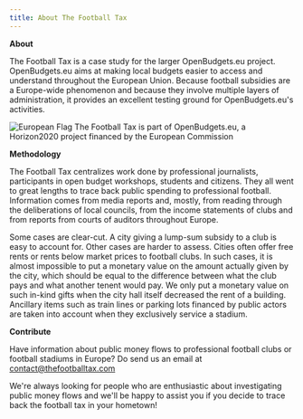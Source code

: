 ```yaml
---
title: About The Football Tax
---
```


**About**

The Football Tax is a case study for the larger OpenBudgets.eu project. OpenBudgets.eu aims at making local budgets easier to access and understand throughout the European Union. Because football subsidies are a Europe-wide phenomenon and because they involve multiple layers of administration, it provides an excellent testing ground for OpenBudgets.eu's activities.

![European Flag](assets/images/logo-eu-small.png) The Football Tax is part of OpenBudgets.eu, a Horizon2020 project financed by the European Commission 

**Methodology**

The Football Tax centralizes work done by professional journalists, participants in open budget workshops, students and citizens. They all went to great lengths to trace back public spending to professional football. Information comes from media reports and, mostly, from reading through the deliberations of local councils, from the income statements of clubs and from reports from courts of auditors throughout Europe.

Some cases are clear-cut. A city giving a lump-sum subsidy to a club is easy to account for. Other cases are harder to assess. Cities often offer free rents or rents below market prices to football clubs. In such cases, it is almost impossible to put a monetary value on the amount actually given by the city, which should be equal to the difference between what the club pays and what another tenent would pay. We only put a monetary value on such in-kind gifts when the city hall itself decreased the rent of a building. Ancillary items such as train lines or parking lots financed by public actors are taken into account when they exclusively service a stadium.

**Contribute**

Have information about public money flows to professional football clubs or football stadiums in Europe? Do send us an email at contact@thefootballtax.com 

We're always looking for people who are enthusiastic about investigating public money flows and we'll be happy to assist you if you decide to trace back the football tax in your hometown!